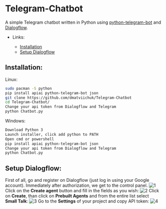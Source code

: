 # Telegram-Chatbot
A simple Telegram chatbot written in Python using [python-telegram-bot](https://github.com/python-telegram-bot/python-telegram-bot) and [Dialogflow](https://dialogflow.cloud.google.com/). 


* Links:
  
  * [Installation](#installation)
  * [Setup Dialogflow](#setup-dialogflow)


## Installation:
Linux:
```bash
sudo pacman -S python
pip install apiai python-telegram-bot json
git clone https://github.com/dmatviichuk/Telegram-Chatbot
cd Telegram-Chatbot/
Change your api token from Dialogflow and Telegram
python Chatbot.py
```
Windows:
```bash
Download Python 3
Launch installer, click add python to PATH
Open cmd or powershell
pip install apiai python-telegram-bot json
Change your api token from Dialogflow and Telegram
python Chatbot.py
```
## Setup Dialogflow:
First of all, go and register on Dialogflow (just log in using your Google account). Immediately after authorization, we get to the control panel.
![1](https://i.imgur.com/ZUVTIQo.jpg)
Click on the **Create agent** button and fill in the fields as you wish:
![2](https://i.imgur.com/khcw0DX.jpg)
Click on **Create**, than click on **Prebuilt Agents** and from the entire list select **Small Talk**:
![3](https://i.imgur.com/E0tqwyK.jpg)
Go to the **Settings** of your project and copy API token:
![4](https://i.imgur.com/Tspqt2F.jpg)
